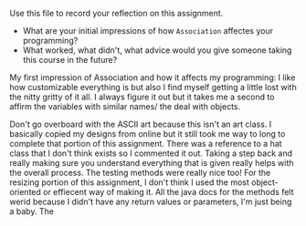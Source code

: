 Use this file to record your reflection on this assignment.

- What are your initial impressions of how `Association` affectes your programming?
- What worked, what didn't, what advice would you give someone taking this course in the future?

My first impression of Association and how it affects my programming: I like how customizable everything is but also I find myself getting a little lost with the nitty gritty of it all. I always figure it out but it takes me a second to affirm the variables with similar names/ the deal with objects.

Don't go overboard with the ASCII art because this isn't an art class. I basically copied my designs from online but it still took me way to long to complete that portion of this assignment. There was a reference to a hat class that I don't think exists so I commented it out. Taking a step back and really making sure you understand everything that is given really helps with the overall process. The testing methods were really nice too! For the resizing portion of this assignment, I don't think I used the most object-oriented or effiecent way of making it. All the java docs for the methods felt werid because I didn't have any return values or parameters, I'm just being a baby. The 